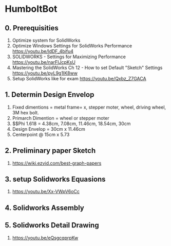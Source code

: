 # HumboltBot

## 0. Prerequisities
1. Optimize system for SolidWorks
  1. Optimize Windows Settings for SolidWorks Performance
     https://youtu.be/ldDF_4bifu4
  1. SOLIDWORKS - Settings for Maximizing Performance
     https://youtu.be/narFIJcpKsU
1. Mastering the SolidWorks Ch 12 - How to set Default "Sketch" Settings
https://youtu.be/pyL9g1IK8ww
1. Setup SolidWorks like for exam
   https://youtu.be/Qxbz_Z7GACA

## 1. Determin Design Envelop
  1. Fixed dimentions = metal frame= x, stepper moter, wheel, driving wheel, 3M hex bolt.  
  1. Primarch Dimention = wheel or stepper moter 
  1. $$Phi 1.618 = 4.38cm, 7.08cm, 11.46cm, 18.54cm, 30cm
  1. Design Envelop = 30cm x 11.46cm
  1. Centerpoint @ 15cm x 5.73
## 2. Preliminary paper Sketch 
  1. https://wiki.ezvid.com/best-graph-papers
## 3. setup Solidworks Equasions 
  1. https://youtu.be/Xx-VWpV6oCc
## 4. Solidworks Assembly 
## 5. Solidworks Detail Drawing
  1. https://youtu.be/eQsgcqprpKw
  

